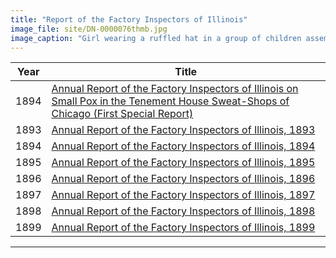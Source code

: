 ```yaml
---
title: "Report of the Factory Inspectors of Illinois"
image_file: site/DN-0000076thmb.jpg
image_caption: "Girl wearing a ruffled hat in a group of children assembled for a fresh air outing."
---
```

Year | Title
--- | ---
1894 | [Annual Report of the Factory Inspectors of Illinois on Small Pox in the Tenement House Sweat-Shops of Chicago (First Special Report)](/documents/fk_12739373)
1893 | [Annual Report of the Factory Inspectors of Illinois, 1893](/documents/fk_12995219_01)
1894 | [Annual Report of the Factory Inspectors of Illinois, 1894](/documents/fk_12995219_02)
1895 | [Annual Report of the Factory Inspectors of Illinois, 1895](/documents/fk_12995219_03)
1896 | [Annual Report of the Factory Inspectors of Illinois, 1896](/documents/fk_12995219_04)
1897 | [Annual Report of the Factory Inspectors of Illinois, 1897](/documents/fk_12995219_05)
1898 | [Annual Report of the Factory Inspectors of Illinois, 1898](/documents/fk_12995219_06)
1899 | [Annual Report of the Factory Inspectors of Illinois, 1899](/documents/fk_12995219_07)

---
